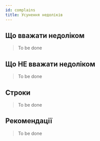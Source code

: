 ```yaml
---
id: complains
title: Усунення недоліків
---
```


## Що вважати недоліком

> To be done

## Що НЕ вважати недоліком

> To be done

## Строки

> To be done

## Рекомендації

> To be done
